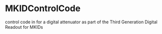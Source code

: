 # MKIDControlCode
control code in for a digital attenuator as part of the  Third Generation Digital Readout for MKIDs
